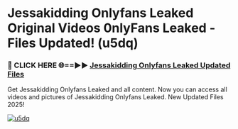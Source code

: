 # Jessakidding Onlyfans Leaked Original Videos 0nlyFans Leaked - Files Updated! (u5dq)

<h3>🔴 CLICK HERE 🌐==►► <a href="https://tinyurl.com/x26r9saj" rel="nofollow">Jessakidding Onlyfans Leaked Updated Files</a></h3>

Get Jessakidding Onlyfans Leaked and all content. Now you can access all videos and pictures of Jessakidding Onlyfans Leaked. New Updated Files 2025!

[![u5dq](https://i.imgur.com/LkgZPqh.gif)](https://tinyurl.com/x26r9saj)
